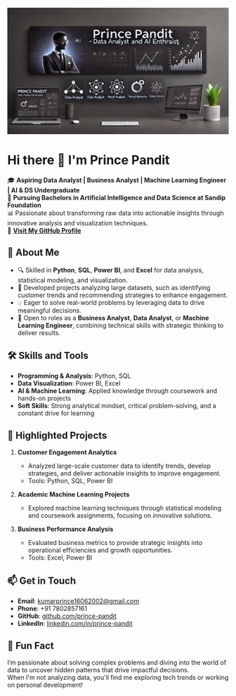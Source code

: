 ![Prince Pandit - Data Analyst | Business Analyst | Machine Learing Engineer| AI & DS Graduate](https://raw.githubusercontent.com/PrincePandit16/PrincePandit16/refs/heads/main/banner.webp)

# Hi there 👋 I'm Prince Pandit  

🎓 **Aspiring Data Analyst | Business Analyst | Machine Learning Engineer | AI & DS Undergraduate**  
📍 **Pursuing Bachelors in Artificial Intelligence and Data Science at Sandip Foundation**  
📊 Passionate about transforming raw data into actionable insights through innovative analysis and visualization techniques.  
🔗 **[Visit My GitHub Profile](https://github.com/prince-pandit)**  

## 🌟 About Me  
- 🔍 Skilled in **Python**, **SQL**, **Power BI**, and **Excel** for data analysis, statistical modeling, and visualization.  
- 🚀 Developed projects analyzing large datasets, such as identifying customer trends and recommending strategies to enhance engagement.  
- 💡 Eager to solve real-world problems by leveraging data to drive meaningful decisions.  
- 💼 Open to roles as a **Business Analyst**, **Data Analyst**, or **Machine Learning Engineer**, combining technical skills with strategic thinking to deliver results.  

## 🛠️ Skills and Tools  
- **Programming & Analysis**: Python, SQL  
- **Data Visualization**: Power BI, Excel  
- **AI & Machine Learning**: Applied knowledge through coursework and hands-on projects  
- **Soft Skills**: Strong analytical mindset, critical problem-solving, and a constant drive for learning  

## 🌟 Highlighted Projects  
1. **Customer Engagement Analytics**  
   - Analyzed large-scale customer data to identify trends, develop strategies, and deliver actionable insights to improve engagement.  
   - Tools: Python, SQL, Power BI  

2. **Academic Machine Learning Projects**  
   - Explored machine learning techniques through statistical modeling and coursework assignments, focusing on innovative solutions.  

3. **Business Performance Analysis**  
   - Evaluated business metrics to provide strategic insights into operational efficiencies and growth opportunities.  
   - Tools: Excel, Power BI  

## 📫 Get in Touch  
- **Email**: [kumarprince16062002@gmail.com](mailto:kumarprince16062002@gmail.com)  
- **Phone**: +91 7802857161  
- **GitHub**: [github.com/prince-pandit](https://github.com/PrincePandit16)  
- **LinkedIn**: [linkedin.com/in/prince-pandit](https://linkedin.com/in/prince200)  

## 🤔 Fun Fact  
I’m passionate about solving complex problems and diving into the world of data to uncover hidden patterns that drive impactful decisions.  
When I'm not analyzing data, you'll find me exploring tech trends or working on personal development!
